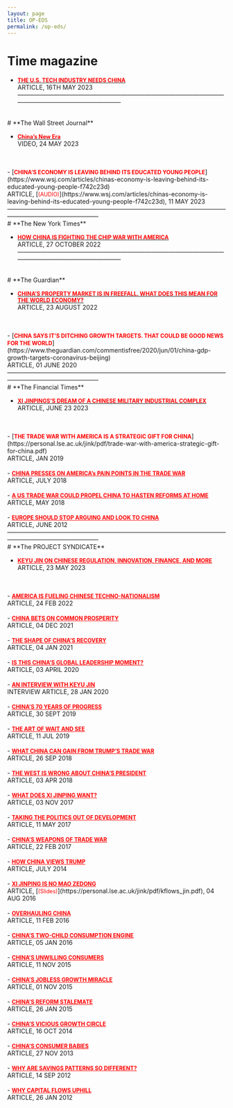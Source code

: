 ```yaml
---
layout: page
title: OP-EDS
permalink: /op-eds/
---
```

# **Time magazine**

- [<span style="color:red; font-weight:bold; font-size:0.9em;">THE U.S. TECH INDUSTRY NEEDS CHINA</span>](https://time.com/6280004/us-tech-china/)<br>
ARTICLE, 16TH MAY 2023
———————————————————————————————————————————————————
<br>
# **The Wall Street Journal**

- [<span style="color:red; font-weight:bold; font-size:0.9em;">China’s New Era</span>](https://www.wsj.com/video/events/chinas-new-era/3E0F9D0E-EB60-4F9B-B0D8-6A3093564071?page=5)<br>
VIDEO, 24 MAY 2023
<br>
<br>
- [<span style="color:red; font-weight:bold; font-size:0.9em;">CHINA’S ECONOMY IS LEAVING BEHIND ITS EDUCATED YOUNG PEOPLE</span>](https://www.wsj.com/articles/chinas-economy-is-leaving-behind-its-educated-young-people-f742c23d)<br>
ARTICLE, [<span style="color:red; font-size:0.9em;">(AUDIO)</span>](https://www.wsj.com/articles/chinas-economy-is-leaving-behind-its-educated-young-people-f742c23d), 11 MAY 2023
———————————————————————————————————————————————————
<br>
# **The New York Times**

- [<span style="color:red; font-weight:bold; font-size:0.9em;">HOW CHINA IS FIGHTING THE CHIP WAR WITH AMERICA</span>](https://www.nytimes.com/2022/10/27/opinion/china-america-chip-tech-war.html?searchResultPosition=3)<br>
ARTICLE, 27 OCTOBER 2022
———————————————————————————————————————————————————
<br>
# **The Guardian**

- [<span style="color:red; font-weight:bold; font-size:0.9em;">CHINA’S PROPERTY MARKET IS IN FREEFALL. WHAT DOES THIS MEAN FOR THE WORLD ECONOMY? </span>](https://www.theguardian.com/commentisfree/2022/aug/23/china-property-market-world-economy)<br>
ARTICLE, 23 AUGUST 2022
<br>
<br>
- [<span style="color:red; font-weight:bold; font-size:0.9em;">CHINA SAYS IT'S DITCHING GROWTH TARGETS. THAT COULD BE GOOD NEWS FOR THE WORLD</span>](https://www.theguardian.com/commentisfree/2020/jun/01/china-gdp-growth-targets-coronavirus-beijing)<br>
ARTICLE, 01 JUNE 2020
———————————————————————————————————————————————————
<br>
# **The Financial Times**

- [<span style="color:red; font-weight:bold; font-size:0.9em;">XI JINPINGS’S DREAM OF A CHINESE MILITARY INDUSTRIAL COMPLEX</span>](https://www.ft.com/content/6f388e4b-9c4e-4ca3-8040-49962f1e155d?segmentId=b385c2ad-87ed-d8ff-aaec-0f8435cd42d9)<br>
ARTICLE, JUNE 23 2023
<br>
<br>
- [<span style="color:red; font-weight:bold; font-size:0.9em;">THE TRADE WAR WITH AMERICA IS A STRATEGIC GIFT FOR CHINA</span>](https://personal.lse.ac.uk/jink/pdf/trade-war-with-america-strategic-gift-for-china.pdf)<br>
ARTICLE, JAN 2019
<br>
<br>
- <a href="https://personal.lse.ac.uk/jink/pdf/China_America_trade_war.pdf" style="color:red; font-weight:bold; font-size:0.9em;" target="_blank">CHINA PRESSES ON AMERICA’s PAIN POINTS IN THE TRADE WAR</a><br>
ARTICLE, JULY 2018
<br>
<br>
- <a href="https://personal.lse.ac.uk/jink/pdf/US_trade_China.pdf" style="color:red; font-weight:bold; font-size:0.9em;" target="_blank">A US TRADE WAR COULD PROPEL CHINA TO HASTEN REFORMS AT HOME</a><br>
ARTICLE, MAY 2018
<br>
<br>
- <a href="https://personal.lse.ac.uk/jink/pdf/Ft_june.pdf" style="color:red; font-weight:bold; font-size:0.9em;" target="_blank">EUROPE SHOULD STOP ARGUING AND LOOK TO CHINA</a><br>
ARTICLE, JUNE 2012
———————————————————————————————————————————————————
<br>
# **The PROJECT SYNDICATE**

- <a href="https://www.project-syndicate.org/onpoint/an-interview-with-keyu-jin-new-china-playbook-chinese-tech-innovation-2023-05?barrier=accesspaylog" style="color:red; font-weight:bold; font-size:0.9em;" target="_blank">KEYU JIN ON CHINESE REGULATION, INNOVATION, FINANCE, AND MORE</a><br>
ARTICLE, 23 MAY 2023
<br>
<br>
- <a href="https://www.project-syndicate.org/commentary/america-fueling-china-state-support-for-technological-primacy-by-keyu-jin-2022-02?barrier=accesspaylog" style="color:red; font-weight:bold; font-size:0.9em;" target="_blank">AMERICA IS FUELING CHINESE TECHNO-NATIONALISM</a><br>
ARTICLE, 24 FEB 2022
<br>
<br>
- <a href="https://www.project-syndicate.org/onpoint/china-common-prosperity-paradigm-shift-by-keyu-jin-2021-12?barrier=accesspaylog" style="color:red; font-weight:bold; font-size:0.9em;" target="_blank">CHINA BETS ON COMMON PROSPERITY</a><br>
ARTICLE, 04 DEC 2021
<br>
<br>
- <a href="https://www.project-syndicate.org/onpoint/china-post-covid19-recovery-strengths-and-weaknesses-by-keyu-jin-2021-01?a_la=english&a_d=600ef2c79f7e9056a4e99d28&a_m=&a_a=click&a_s=&a_p=%2Fcolumnist%2Fkeyu-jin&a_li=china-post-covid19-recovery-strengths-and-weaknesses-by-keyu-jin-2021-01&a_pa=columnist-commentaries&a_ps=&a_ms=&a_r=" style="color:red; font-weight:bold; font-size:0.9em;" target="_blank">THE SHAPE OF CHINA’S RECOVERY</a><br>
ARTICLE, 04 JAN 2021
<br>
<br>
- <a href="https://www.project-syndicate.org/commentary/covid19-global-leadership-opportunity-for-china-by-keyu-jin-2020-04" style="color:red; font-weight:bold; font-size:0.9em;" target="_blank">IS THIS CHINA’S GLOBAL LEADERSHIP MOMENT?</a><br>
ARTICLE, 03 APRIL 2020
<br>
<br>
- <a href="https://www.project-syndicate.org/say-more/ps-say-more-keyu-jin?barrier=accesspaylog" style="color:red; font-weight:bold; font-size:0.9em;" target="_blank">AN INTERVIEW WITH KEYU JIN</a><br>
INTERVIEW ARTICLE, 28 JAN 2020
<br>
<br>
- <a href="https://www.project-syndicate.org/commentary/china-70th-anniversary-celebration-agenda-ahead-by-keyu-jin-2019-09" style="color:red; font-weight:bold; font-size:0.9em;" target="_blank">CHINA’S 70 YEARS OF PROGRESS</a><br>
ARTICLE, 30 SEPT 2019
<br>
<br>
- <a href="https://www.project-syndicate.org/commentary/china-us-trade-war-strategy-by-keyu-jin-2019-07" style="color:red; font-weight:bold; font-size:0.9em;" target="_blank">THE ART OF WAIT AND SEE</a><br>
ARTICLE, 11 JUL 2019
<br>
<br>
- <a href="https://www.project-syndicate.org/commentary/china-gains-us-trade-war-by-keyu-jin-2018-09" style="color:red; font-weight:bold; font-size:0.9em;" target="_blank">WHAT CHINA CAN GAIN FROM TRUMP’S TRADE WAR</a><br>
ARTICLE, 26 SEP 2018
<br>
<br>
- <a href="https://www.project-syndicate.org/commentary/china-no-presidential-term-limits-not-dangerous-by-keyu-jin-2018-04" style="color:red; font-weight:bold; font-size:0.9em;" target="_blank">THE WEST IS WRONG ABOUT CHINA’S PRESIDENT</a><br>
ARTICLE, 03 APR 2018
<br>
<br>
- <a href="https://www.project-syndicate.org/commentary/china-party-congress-xi-legacy-by-keyu-jin-2017-11" style="color:red; font-weight:bold; font-size:0.9em;" target="_blank">WHAT DOES XI JINPING WANT?</a><br>
ARTICLE, 03 NOV 2017
<br>
<br>
- <a href="https://www.project-syndicate.org/commentary/china-one-belt-one-road-suspicions-by-keyu-jin-2017-05" style="color:red; font-weight:bold; font-size:0.9em;" target="_blank">TAKING THE POLITICS OUT OF DEVELOPMENT</a><br>
ARTICLE, 11 MAY 2017
<br>
<br>
- <a href="https://www.project-syndicate.org/commentary/china-trump-trade-war-by-keyu-jin-2017-02" style="color:red; font-weight:bold; font-size:0.9em;" target="_blank">CHINA’S WEAPONS OF TRADE WAR</a><br>
ARTICLE, 22 FEB 2017
<br>
<br>
- <a href="https://www.project-syndicate.org/commentary/china-view-of-trump-by-keyu-jin-2016-11" style="color:red; font-weight:bold; font-size:0.9em;" target="_blank">HOW CHINA VIEWS TRUMP</a><br>
ARTICLE, JULY 2014
<br>
<br>
- <a href="https://www.project-syndicate.org/commentary/xi-jinping-is-no-mao-zedong-by-keyu-jin-2016-08" style="color:red; font-weight:bold; font-size:0.9em;" target="_blank">XI JINPING IS NO MAO ZEDONG</a><br>
ARTICLE, [<span style="color:red; font-size:0.9em;">(Slides)</span>](https://personal.lse.ac.uk/jink/pdf/kflows_jin.pdf), 04 AUG 2016
<br>
<br>
- <a href="https://www.project-syndicate.org/commentary/china-economic-dynamism-political-reform-by-keyu-jin-2016-02" style="color:red; font-weight:bold; font-size:0.9em;" target="_blank">OVERHAULING CHINA</a><br>
ARTICLE, 11 FEB 2016
<br>
<br>
- <a href="https://www.project-syndicate.org/commentary/china-two-child-policy-consumption-by-keyu-jin-2016-01" style="color:red; font-weight:bold; font-size:0.9em;" target="_blank">CHINA’S TWO-CHILD CONSUMPTION ENGINE</a><br>
ARTICLE, 05 JAN 2016
<br>
<br>
- <a href="https://www.project-syndicate.org/commentary/china-economic-rebalancing-domestic-consumption-by-keyu-jin-2015-11" style="color:red; font-weight:bold; font-size:0.9em;" target="_blank">CHINA’S UNWILLING CONSUMERS</a><br>
ARTICLE, 11 NOV 2015
<br>
<br>
- <a href="https://www.project-syndicate.org/commentary/china-jobless-economic-growth-by-keyu-jin-2015-06" style="color:red; font-weight:bold; font-size:0.9em;" target="_blank">CHINA’S JOBLESS GROWTH MIRACLE</a><br>
ARTICLE, 01 NOV 2015
<br>
<br>
- <a href="https://www.project-syndicate.org/commentary/china-reform-vested-interests-by-keyu-jin-2015-01" style="color:red; font-weight:bold; font-size:0.9em;" target="_blank">CHINA’S REFORM STALEMATE</a><br>
ARTICLE, 26 JAN 2015
<br>
<br>
- <a href="https://www.project-syndicate.org/commentary/china-economic-restructuring-growth-model-by-keyu-jin-2014-10" style="color:red; font-weight:bold; font-size:0.9em;" target="_blank">CHINA’S VICIOUS GROWTH CIRCLE</a><br>
ARTICLE, 16 OCT 2014
<br>
<br>
- <a href="https://www.project-syndicate.org/commentary/keyu-jin-considers-the-potential-economic-impact-of-china-s-decision-to-loosen-its-one-child-policy" style="color:red; font-weight:bold; font-size:0.9em;" target="_blank">CHINA’S CONSUMER BABIES</a><br>
ARTICLE, 27 NOV 2013
<br>
<br>
- <a href="https://www.project-syndicate.org/commentary/why-are-savings-patterns-so-different-by-keyu-jin" style="color:red; font-weight:bold; font-size:0.9em;" target="_blank">WHY ARE SAVINGS PATTERNS SO DIFFERENT?</a><br>
ARTICLE, 14 SEP 2012
<br>
<br>
- <a href="https://www.project-syndicate.org/commentary/why-capital-flows-uphill-2012-01" style="color:red; font-weight:bold; font-size:0.9em;" target="_blank">WHY CAPITAL FLOWS UPHILL</a><br>
ARTICLE, 26 JAN 2012
<br>
<br>
